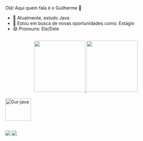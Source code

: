 Olá! Aqui quem fala é o Guilherme 🤟


- 🌱 Atualmente, estudo Java
- 👯 Estou em busca de novas oportunidades como: Estágio
- 😄 Pronouns: Ele/Dele

##

<div align="center">
  <a href="https://github.com/guuimartins">
  <img height="160em" src="https://github-readme-stats.vercel.app/api?username=guuimartins&show_icons=true&theme=dark&include_all_commits=true&count_private=true"/>
  <img height="160em" src="https://github-readme-stats.vercel.app/api/top-langs/?username=guuimartins&layout=compact&langs_count=7&theme=dark"/>
</div>
  
  <div style="display: inline_block"><br>
  <img align="center" alt="Gui-java" height="70" width="80" src="https://cdn.jsdelivr.net/gh/devicons/devicon/icons/java/java-original-wordmark.svg">
</div>
  
  ##
  
  <div>
    <a href="https://www.linkedin.com/in/guilherme-martins-chavenco-bb4056165/" target="_blank"><img src="https://img.shields.io/badge/-LinkedIn-%230077B5?style=for-the-badge&logo=linkedin&logoColor=white" target="_blank"></a> 
  <a href = "mailto:g.martins882@gmail.com"><img src="https://img.shields.io/badge/Gmail-D14836?style=for-the-badge&logo=gmail&logoColor=white" target="_blank"></a>
  </div>
  
